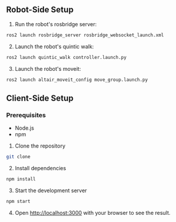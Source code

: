 ## Robot-Side Setup

1. Run the robot's rosbridge server:

```bash
ros2 launch rosbridge_server rosbridge_websocket_launch.xml
```

2. Launch the robot's quintic walk:

```bash
ros2 launch quintic_walk controller.launch.py
```

3. Launch the robot's moveit:

```bash
ros2 launch altair_moveit_config move_group.launch.py
```

## Client-Side Setup

### Prerequisites

- Node.js
- npm

1. Clone the repository

  ```bash
  git clone
  ```

2. Install dependencies

  ```bash
  npm install
  ```

3. Start the development server

  ```bash
  npm start
  ```

4. Open [http://localhost:3000](http://localhost:3000) with your browser to see the result.